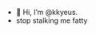 - 👋 Hi, I’m @kkyeus.
- stop stalking me fatty


<!---
kkyeus/kkyeus is a ✨ special ✨ repository because its `README.md` (this file) appears on your GitHub profile.
You can click the Preview link to take a look at your changes.
--->
